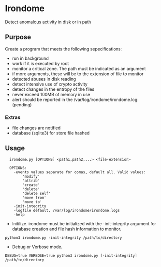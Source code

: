 # Irondome

Detect anomalous activity in disk or in path

## Purpose

Create a program that meets the following sepecifications:

* run in background
* work if it is executed by root
* monitor a critical zone. The path must be indicated as an argument
* if more arguments, these will be to the extension of file to monitor 
* detected abuses in disk reading
* detect intensive use of crypto activity
* detect changes in the entropy of the files
* never exceed 100MB of memory in use
* alert should be reported in the /var/log/irondome/irondome.log  (pending)

### Extras

* file changes are notified
* database (sqlite3) for store file hashed

## Usage

```
  irondome.py [OPTIONS] <path1,path2,...> <file-extension>

  OPTIONS:
    -events values separate for comas, default all. Valid values:
        'modify'
        'attrib'
        'create'
        'delete'
        'delete self'
        'move from'
        'move to'
    -init-integrity
    -logfile default, /var/log/irondome/irondome.logs
    -help
```

* Initilize. irondome must be initialized with the -init-integrity argument for database creation and file hash information to monitor.
```
python3 irondome.py -init-integrity /path/to/directory
```
* Debug or Verbose mode.
```
DEBUG=true VERBOSE=true python3 irondome.py [-init-integrity] /path/to/directory
```
